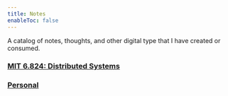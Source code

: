 ```yaml
---
title: Notes
enableToc: false
---
```


A catalog of notes, thoughts, and other digital type that I have created or consumed.

### [MIT 6.824: Distributed Systems](tags/6.824)
### [Personal](tags/life)




